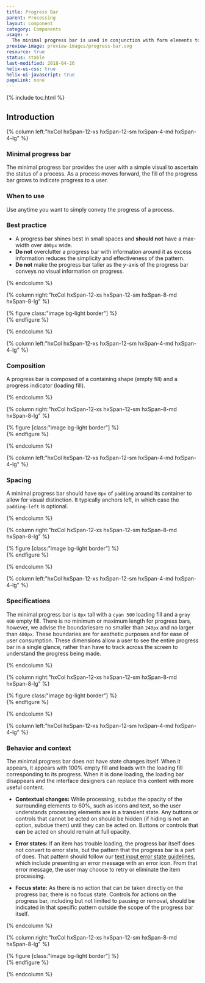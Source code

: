 ```yaml
---
title: Progress Bar
parent: Processing
layout: component
category: Components
usage: >
  The minimal progress bar is used in conjunction with form elements to visually convey the progress of a process within a Rackspace system.
preview-image: preview-images/progress-bar.svg
resource: true
status: stable
last-modified: 2018-04-26
helix-ui-css: true
helix-ui-javascript: true
pageLink: none
---
```


{% include toc.html %}

<section class="static-section" markdown="1">

## Introduction

<div class="hxRow" markdown="1">

{% column left:"hxCol hxSpan-12-xs hxSpan-12-sm hxSpan-4-md hxSpan-4-lg" %}

### Minimal progress bar

The minimal progress bar provides the user with a simple visual to ascertain the status of a process. As a process moves forward, the fill of the progress bar grows to indicate progress to a user.

### When to use

Use anytime you want to simply convey the progress of a process.

### Best practice

- A progress bar shines best in small spaces and **should not** have a max-width over `400px` wide.
- **Do not** overclutter a progress bar with information around it as excess information reduces the simplicity and effectiveness of the pattern.
- **Do not** make the progress bar taller as the _y_-axis of the progress bar conveys no visual information on progress.

{% endcolumn %}

{% column right:"hxCol hxSpan-12-xs hxSpan-12-sm hxSpan-8-md hxSpan-8-lg" %}

{% figure class:"image bg-light border"] %}
<embed src="{{site.url}}/assets/images/components/processing/progress-bar/progress-overview.png" width="570px" />
{% endfigure %}

{% endcolumn %}

</div>

</section>

<section class="static-section" markdown="1">

<div class="hxRow" markdown="1">

{% column left:"hxCol hxSpan-12-xs hxSpan-12-sm hxSpan-4-md hxSpan-4-lg" %}

### Composition

A progress bar is composed of a containing shape (empty fill) and a progress indicator (loading fill).

{% endcolumn %}

{% column right:"hxCol hxSpan-12-xs hxSpan-12-sm hxSpan-8-md hxSpan-8-lg" %}

{% figure [class:"image bg-light border"] %}
<embed src="{{site.url}}/assets/images/components/processing/progress-bar/progress-composition.png" width="570px" />
{% endfigure %}

{% endcolumn %}

</div>

</section>

<section class="static-section" markdown="1">

<div class="hxRow" markdown="1">

{% column left:"hxCol hxSpan-12-xs hxSpan-12-sm hxSpan-4-md hxSpan-4-lg" %}

### Spacing

A minimal progress bar should have `8px` of `padding` around its container to allow for visual distinction. It typically anchors left, in which case the `padding-left` is optional.

{% endcolumn %}

{% column right:"hxCol hxSpan-12-xs hxSpan-12-sm hxSpan-8-md hxSpan-8-lg" %}

{% figure [class:"image bg-light border"] %}
<embed src="{{site.url}}/assets/images/components/processing/progress-bar/progress-spacing.png" width="570px" />
{% endfigure %}

{% endcolumn %}

</div>

</section>

<section class="static-section" markdown="1">

<div class="hxRow" markdown="1">

{% column left:"hxCol hxSpan-12-xs hxSpan-12-sm hxSpan-4-md hxSpan-4-lg" %}

### Specifications

The minimal progress bar is `8px` tall with a `cyan 500` loading fill and a `gray 400` empty fill. There is no minimum or maximum length for progress bars, however, we advise the boundariesare no smaller than `240px` and no larger than `400px`. These boundaries are for aesthetic purposes and for ease of user consumption. These dimensions allow a user to see the entire progress bar in a single glance, rather than have to track across the screen to understand the progress being made.  

{% endcolumn %}

{% column right:"hxCol hxSpan-12-xs hxSpan-12-sm hxSpan-8-md hxSpan-8-lg" %}

{% figure class:"image bg-light border"] %}
<embed src="{{site.url}}/assets/images/components/processing/progress-bar/progress-specs.png" width="570px" />
{% endfigure %}

{% endcolumn %}

</div>

</section>

<section class="static-section" markdown="1">

<div class="hxRow" markdown="1">

{% column left:"hxCol hxSpan-12-xs hxSpan-12-sm hxSpan-4-md hxSpan-4-lg" %}

### Behavior and context

The minimal progress bar does not have state changes itself. When it appears, it appears with 100% empty fill and loads with the loading fill corresponding to its progress. When it is done loading, the loading bar disappears and the interface designers can replace this content with more useful content.

- **Contextual changes:** While processing, subdue the opacity of the surrounding elements to 60%, such as icons and text, so the user understands processing elements are in a transient state. Any buttons or controls that cannot be acted on should be hidden (if hiding is not an option, subdue them) until they can be acted on. Buttons or controls that **can** be acted on should remain at full opacity.

- **Error states:** If an item has trouble loading, the progress bar itself does not convert to error state, but the pattern that the progress bar is a part of does. That pattern should follow our [text input error state guidelines]({{site.baseurl}}/components/text-input.html#error), which include presenting an error message with an error icon. From that error message, the user may choose to retry or eliminate the item processing.

- **Focus state:** As there is no action that can be taken directly on the progress bar, there is no focus state. Controls for actions on the progress bar, including but not limited to pausing or removal, should be indicated in that specific pattern outside the scope of the progress bar itself.

{% endcolumn %}

{% column right:"hxCol hxSpan-12-xs hxSpan-12-sm hxSpan-8-md hxSpan-8-lg" %}

{% figure [class:"image bg-light border"] %}
<embed src="{{site.url}}/assets/images/components/processing/progress-bar/progress-behavior.png" width="570px"/>
{% endfigure %}

{% endcolumn %}

</div>

</section>
